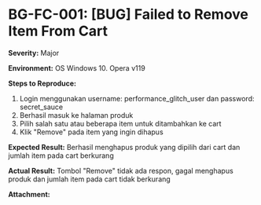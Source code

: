 # BG-FC-001: [BUG] Failed to Remove Item From Cart

**Severity:** Major

**Environment:** OS Windows 10. Opera v119

**Steps to Reproduce:**
1. Login menggunakan username: performance_glitch_user dan password: secret_sauce
2. Berhasil masuk ke halaman produk
3. Pilih salah satu atau beberapa item untuk ditambahkan ke cart
4. Klik "Remove" pada item yang ingin dihapus
   
**Expected Result:** Berhasil menghapus produk yang dipilih dari cart dan jumlah item pada cart berkurang

**Actual Result:** Tombol "Remove" tidak ada respon, gagal menghapus produk dan jumlah item pada cart tidak berkurang

**Attachment:**
